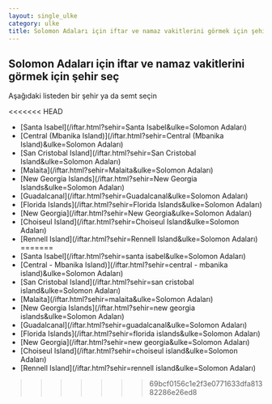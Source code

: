 ```yaml
---
layout: single_ulke
category: ulke
title: Solomon Adaları için iftar ve namaz vakitlerini görmek için şehir seç
---
```



## Solomon Adaları için iftar ve namaz vakitlerini görmek için şehir seç

Aşağıdaki listeden bir şehir ya da semt seçin


<<<<<<< HEAD
* [Santa Isabel](/iftar.html?sehir=Santa Isabel&ulke=Solomon Adaları)
* [Central (Mbanika Island)](/iftar.html?sehir=Central (Mbanika Island)&ulke=Solomon Adaları)
* [San Cristobal Island](/iftar.html?sehir=San Cristobal Island&ulke=Solomon Adaları)
* [Malaita](/iftar.html?sehir=Malaita&ulke=Solomon Adaları)
* [New Georgia Islands](/iftar.html?sehir=New Georgia Islands&ulke=Solomon Adaları)
* [Guadalcanal](/iftar.html?sehir=Guadalcanal&ulke=Solomon Adaları)
* [Florida Islands](/iftar.html?sehir=Florida Islands&ulke=Solomon Adaları)
* [New Georgia](/iftar.html?sehir=New Georgia&ulke=Solomon Adaları)
* [Choiseul Island](/iftar.html?sehir=Choiseul Island&ulke=Solomon Adaları)
* [Rennell Island](/iftar.html?sehir=Rennell Island&ulke=Solomon Adaları)
=======
* [Santa Isabel](/iftar.html?sehir=santa isabel&ulke=Solomon Adaları)
* [Central - Mbanika Island)](/iftar.html?sehir=central - mbanika island)&ulke=Solomon Adaları)
* [San Cristobal Island](/iftar.html?sehir=san cristobal island&ulke=Solomon Adaları)
* [Malaita](/iftar.html?sehir=malaita&ulke=Solomon Adaları)
* [New Georgia Islands](/iftar.html?sehir=new georgia islands&ulke=Solomon Adaları)
* [Guadalcanal](/iftar.html?sehir=guadalcanal&ulke=Solomon Adaları)
* [Florida Islands](/iftar.html?sehir=florida islands&ulke=Solomon Adaları)
* [New Georgia](/iftar.html?sehir=new georgia&ulke=Solomon Adaları)
* [Choiseul Island](/iftar.html?sehir=choiseul island&ulke=Solomon Adaları)
* [Rennell Island](/iftar.html?sehir=rennell island&ulke=Solomon Adaları)
>>>>>>> 69bcf0156c1e2f3e0771633dfa81382286e26ed8
